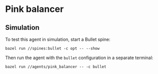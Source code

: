 # Pink balancer

## Simulation

To test this agent in simulation, start a Bullet spine:

```console
bazel run //spines:bullet -c opt -- --show
```

Then run the agent with the ``bullet`` configuration in a separate terminal:

```console
bazel run //agents/pink_balancer -- -c bullet
```
